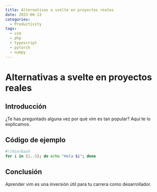 ```yaml
---
title: Alternativas a svelte en proyectos reales
date: 2033-06-13
categories:
  - Productivity
tags:
  - vim
  - php
  - typescript
  - pytorch
  - numpy
---
```


# Alternativas a svelte en proyectos reales

## Introducción

¿Te has preguntado alguna vez por qué vim es tan popular? Aquí te lo explicamos.

## Código de ejemplo

```bash
#!/bin/bash
for i in {1..5}; do echo "Hola $i"; done
```

## Conclusión

Aprender vim es una inversión útil para tu carrera como desarrollador.